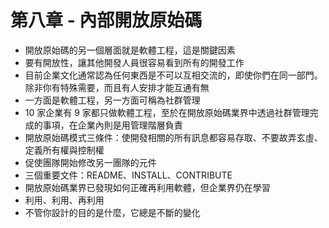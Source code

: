 # 第八章 - 內部開放原始碼

* 開放原始碼的另一個層面就是軟體工程，這是關鍵因素
* 要有開放性，讓其他開發人員很容易看到所有的開發工作
* 目前企業文化通常認為任何東西是不可以互相交流的，即使你們在同一部門。除非你有特殊需要，而且有人安排才能互通有無
* 一方面是軟體工程，另一方面可稱為社群管理
* 10 家企業有 9 家都只做軟體工程，至於在開放原始碼業界中透過社群管理完成的事項，在企業內則是用管理階層負責
* 開放原始碼模式三條件：使開發相關的所有訊息都容易存取、不要故弄玄虛、定義所有權與控制權
* 促使團隊開始修改另一團隊的元件
* 三個重要文件：README、INSTALL、CONTRIBUTE
* 開放原始碼業界已發現如何正確再利用軟體，但企業界仍在學習
* 利用、利用、再利用
* 不管你設計的目的是什麼，它總是不斷的變化
